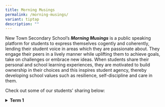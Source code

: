 ```yaml
---
title: Morning Musings
permalink: /morning-musings/
variant: tiptap
description: ""
---
```

<p>New Town Secondary School’s <strong><em>Morning Musings</em></strong> is
a public speaking platform for students to express themselves cogently
and coherently, lending their student voice in areas which they are passionate
about. They engage their peers in a lively manner while uplifting them
to achieve goals, take on challenges or embrace new ideas. When students
share their personal and school learning experiences, they are motivated
to build ownership in their choices and this inspires student agency, thereby
developing school values such as resilience, self-discipline and care in
them.</p>
<p>Check out some of our students' sharing below:</p>
<div data-type="detailGroup" class="isomer-accordion-group isomer-accordion isomer-accordion-white">
<details class="isomer-details">
<summary><strong>Term 1</strong>
</summary>
<div data-type="detailsContent" class="isomer-details-content">
<table style="minWidth: 50px">
<colgroup>
<col>
<col>
</colgroup>
<tbody>
<tr>
<th rowspan="1" colspan="1">
<div class="iframe-wrapper">
<iframe height="180" width="320" allowfullscreen="true" frameborder="0" src="https://www.youtube.com/embed/o3dwUHQhD04?si=7KVwMjNCyaAr6txL"></iframe>
</div>
</th>
<th rowspan="1" colspan="1">
<div class="iframe-wrapper">
<iframe height="180" width="320" allowfullscreen="true" frameborder="0" src="https://www.youtube.com/embed/H6HYGl6YlQg?si=Lr4KUtTIZF7_oHau"></iframe>
</div>
</th>
</tr>
<tr>
<td rowspan="1" colspan="1">
<div class="iframe-wrapper">
<iframe height="180" width="320" allowfullscreen="true" frameborder="0" src="https://www.youtube.com/embed/Y4R971ZQ9cg?si=J6NO33nx5HNOGaSH"></iframe>
</div>
</td>
<td rowspan="1" colspan="1">
<div class="iframe-wrapper">
<iframe height="180" width="320" allowfullscreen="true" frameborder="0" src="https://www.youtube.com/embed/t9mqlXS1tVo?si=oU91-oQoeuH2csks"></iframe>
</div>
</td>
</tr>
<tr>
<td rowspan="1" colspan="1">
<div class="iframe-wrapper">
<iframe height="180" width="320" allowfullscreen="true" frameborder="0" src="https://www.youtube.com/embed/DJV_kw_PdD8?si=UrOC8oUut4JCklS-"></iframe>
</div>
</td>
<td rowspan="1" colspan="1">
<div class="iframe-wrapper">
<iframe height="180" width="320" allowfullscreen="true" frameborder="0" src="https://www.youtube.com/embed/ekegML-Dekg?si=LGIYxpqPiz8k7upt"></iframe>
</div>
</td>
</tr>
<tr>
<td rowspan="1" colspan="1">
<div class="iframe-wrapper">
<iframe height="180" width="320" allowfullscreen="true" frameborder="0" src="https://www.youtube.com/embed/iscSjR0wYDA?si=dgOY0LJPn_rwPfYT"></iframe>
</div>
</td>
<td rowspan="1" colspan="1">
<div class="iframe-wrapper">
<iframe height="180" width="320" allowfullscreen="true" frameborder="0" src="https://www.youtube.com/embed/_ioN-ynwcKg?si=fI5S7zWQ3q9Cs62Y"></iframe>
</div>
</td>
</tr>
<tr>
<td rowspan="1" colspan="1">
<div class="iframe-wrapper">
<iframe height="180" width="320" allowfullscreen="true" frameborder="0" src="https://www.youtube.com/embed/zBS8qSYuXWA?si=ULgvkLxlxvMNn3dX"></iframe>
</div>
</td>
<td rowspan="1" colspan="1">
<div class="iframe-wrapper">
<iframe height="180" width="320" allowfullscreen="true" frameborder="0" src="https://www.youtube.com/embed/i2SXNOTCVns?si=fvnhuDq8cnOo9iq6"></iframe>
</div>
</td>
</tr>
<tr>
<td rowspan="1" colspan="1">
<div class="iframe-wrapper">
<iframe height="180" width="320" allowfullscreen="true" frameborder="0" src="https://www.youtube.com/embed/TzVpzAwwHi0?si=IZdhjSYAvrmgT8XS"></iframe>
</div>
</td>
<td rowspan="1" colspan="1">
<p></p>
</td>
</tr>
</tbody>
</table>
<p></p>
</div>
</details>
</div>
<p></p>